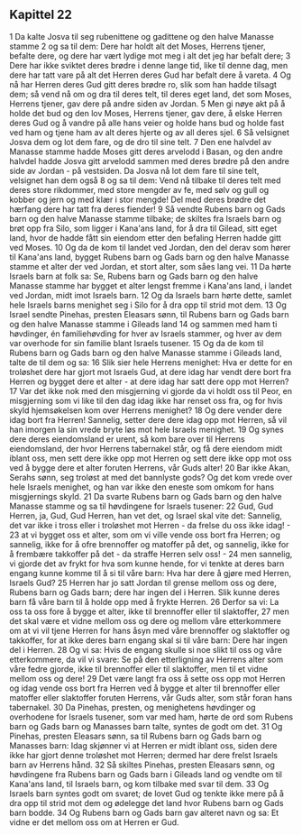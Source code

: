 ## Kapittel 22

1 Da kalte Josva til seg rubenittene og gadittene og den halve Manasse stamme
2 og sa til dem: Dere har holdt alt det Moses, Herrens tjener, befalte dere, og dere har vært lydige mot meg i alt det jeg har befalt dere;
3 Dere har ikke sviktet deres brødre i denne lange tid, like til denne dag, men dere har tatt vare på alt det Herren deres Gud har befalt dere å vareta.
4 Og nå har Herren deres Gud gitt deres brødre ro, slik som han hadde tilsagt dem; så vend nå om og dra til deres telt, til deres eget land, det som Moses, Herrens tjener, gav dere på andre siden av Jordan.
5 Men gi nøye akt på å holde det bud og den lov Moses, Herrens tjener, gav dere, å elske Herren deres Gud og å vandre på alle hans veier og holde hans bud og holde fast ved ham og tjene ham av alt deres hjerte og av all deres sjel.
6 Så velsignet Josva dem og lot dem fare, og de dro til sine telt.
7 Den ene halvdel av Manasse stamme hadde Moses gitt deres arvelodd i Basan, og den andre halvdel hadde Josva gitt arvelodd sammen med deres brødre på den andre side av Jordan - på vestsiden. Da Josva nå lot dem fare til sine telt, velsignet han dem også
8 og sa til dem: Vend nå tilbake til deres telt med deres store rikdommer, med store mengder av fe, med sølv og gull og kobber og jern og med klær i stor mengde! Del med deres brødre det hærfang dere har tatt fra deres fiender!
9 Så vendte Rubens barn og Gads barn og den halve Manasse stamme tilbake; de skiltes fra Israels barn og brøt opp fra Silo, som ligger i Kana'ans land, for å dra til Gilead, sitt eget land, hvor de hadde fått sin eiendom etter den befaling Herren hadde gitt ved Moses.
10 Og da de kom til landet ved Jordan, den del derav som hører til Kana'ans land, bygget Rubens barn og Gads barn og den halve Manasse stamme et alter der ved Jordan, et stort alter, som såes lang vei.
11 Da hørte Israels barn at folk sa: Se, Rubens barn og Gads barn og den halve Manasse stamme har bygget et alter lengst fremme i Kana'ans land, i landet ved Jordan, midt imot Israels barn.
12 Og da Israels barn hørte dette, samlet hele Israels barns menighet seg i Silo for å dra opp til strid mot dem.
13 Og Israel sendte Pinehas, presten Eleasars sønn, til Rubens barn og Gads barn og den halve Manasse stamme i Gileads land
14 og sammen med ham ti høvdinger, én familiehøvding for hver av Israels stammer, og hver av dem var overhode for sin familie blant Israels tusener.
15 Og da de kom til Rubens barn og Gads barn og den halve Manasse stamme i Gileads land, talte de til dem og sa:
16 Slik sier hele Herrens menighet: Hva er dette for en troløshet dere har gjort mot Israels Gud, at dere idag har vendt dere bort fra Herren og bygget dere et alter - at dere idag har satt dere opp mot Herren?
17 Var det ikke nok med den misgjerning vi gjorde da vi holdt oss til Peor, en misgjerning som vi like til den dag idag ikke har renset oss fra, og for hvis skyld hjemsøkelsen kom over Herrens menighet?
18 Og dere vender dere idag bort fra Herren! Sannelig, setter dere dere idag opp mot Herren, så vil han imorgen la sin vrede bryte løs mot hele Israels menighet.
19 Og synes dere deres eiendomsland er urent, så kom bare over til Herrens eiendomsland, der hvor Herrens tabernakel står, og få dere eiendom midt iblant oss, men sett dere ikke opp mot Herren og sett dere ikke opp mot oss ved å bygge dere et alter foruten Herrens, vår Guds alter!
20 Bar ikke Akan, Serahs sønn, seg troløst at med det bannlyste gods? Og det kom vrede over hele Israels menighet, og han var ikke den eneste som omkom for hans misgjernings skyld.
21 Da svarte Rubens barn og Gads barn og den halve Manasse stamme og sa til høvdingene for Israels tusener:
22 Gud, Gud Herren, ja, Gud, Gud Herren, han vet det, og Israel skal vite det: Sannelig, det var ikke i tross eller i troløshet mot Herren - da frelse du oss ikke idag! -
23 at vi bygget oss et alter, som om vi ville vende oss bort fra Herren; og sannelig, ikke for å ofre brennoffer og matoffer på det, og sannelig, ikke for å frembære takkoffer på det - da straffe Herren selv oss! -
24 men sannelig, vi gjorde det av frykt for hva som kunne hende, for vi tenkte at deres barn engang kunne komme til å si til våre barn: Hva har dere å gjøre med Herren, Israels Gud?
25 Herren har jo satt Jordan til grense mellom oss og dere, Rubens barn og Gads barn; dere har ingen del i Herren. Slik kunne deres barn få våre barn til å holde opp med å frykte Herren.
26 Derfor sa vi: La oss ta oss fore å bygge et alter, ikke til brennoffer eller til slaktoffer,
27 men det skal være et vidne mellom oss og dere og mellom våre etterkommere om at vi vil tjene Herren for hans åsyn med våre brennoffer og slaktoffer og takkoffer, for at ikke deres barn engang skal si til våre barn: Dere har ingen del i Herren.
28 Og vi sa: Hvis de engang skulle si noe slikt til oss og våre etterkommere, da vil vi svare: Se på den etterligning av Herrens alter som våre fedre gjorde, ikke til brennoffer eller til slaktoffer, men til et vidne mellom oss og dere!
29 Det være langt fra oss å sette oss opp mot Herren og idag vende oss bort fra Herren ved å bygge et alter til brennoffer eller matoffer eller slaktoffer foruten Herrens, vår Guds alter, som står foran hans tabernakel.
30 Da Pinehas, presten, og menighetens høvdinger og overhodene for Israels tusener, som var med ham, hørte de ord som Rubens barn og Gads barn og Manasses barn talte, syntes de godt om det.
31 Og Pinehas, presten Eleasars sønn, sa til Rubens barn og Gads barn og Manasses barn: Idag skjønner vi at Herren er midt iblant oss, siden dere ikke har gjort denne troløshet mot Herren; dermed har dere frelst Israels barn av Herrens hånd.
32 Så skiltes Pinehas, presten Eleasars sønn, og høvdingene fra Rubens barn og Gads barn i Gileads land og vendte om til Kana'ans land, til Israels barn, og kom tilbake med svar til dem.
33 Og Israels barn syntes godt om svaret; de lovet Gud og tenkte ikke mere på å dra opp til strid mot dem og ødelegge det land hvor Rubens barn og Gads barn bodde.
34 Og Rubens barn og Gads barn gav alteret navn og sa: Et vidne er det mellom oss om at Herren er Gud.

